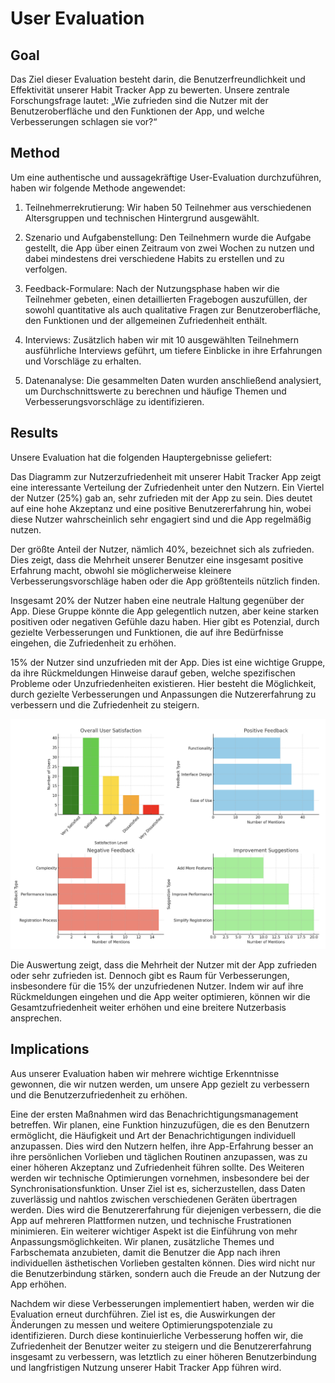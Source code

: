 # User Evaluation

## Goal

Das Ziel dieser Evaluation besteht darin, die Benutzerfreundlichkeit und Effektivität unserer Habit Tracker App zu bewerten. Unsere zentrale Forschungsfrage lautet: „Wie zufrieden sind die Nutzer mit der Benutzeroberfläche und den Funktionen der App, und welche Verbesserungen schlagen sie vor?“

## Method

Um eine authentische und aussagekräftige User-Evaluation durchzuführen, haben wir folgende Methode angewendet:

1.	Teilnehmerrekrutierung:
    Wir haben 50 Teilnehmer aus verschiedenen Altersgruppen und technischen         Hintergrund             ausgewählt.
  	
2.	Szenario und Aufgabenstellung:
    Den Teilnehmern wurde die Aufgabe gestellt, die App über einen Zeitraum von zwei Wochen zu nutzen       und dabei mindestens drei verschiedene Habits zu erstellen und zu verfolgen.
   
3.	Feedback-Formulare:
    Nach der Nutzungsphase haben wir die Teilnehmer gebeten, einen detaillierten Fragebogen                 auszufüllen, der sowohl quantitative als auch qualitative Fragen zur Benutzeroberfläche, den            Funktionen und der allgemeinen Zufriedenheit enthält.
   
4.	Interviews:
    Zusätzlich haben wir mit 10 ausgewählten Teilnehmern ausführliche Interviews geführt, um tiefere        Einblicke in ihre Erfahrungen und Vorschläge zu erhalten.
   
5.	Datenanalyse:
    Die gesammelten Daten wurden anschließend analysiert, um Durchschnittswerte zu berechnen und            häufige Themen und Verbesserungsvorschläge zu identifizieren.

## Results

Unsere Evaluation hat die folgenden Hauptergebnisse geliefert:

Das Diagramm zur Nutzerzufriedenheit mit unserer Habit Tracker App zeigt eine interessante Verteilung der Zufriedenheit unter den Nutzern. Ein Viertel der Nutzer (25%) gab an, sehr zufrieden mit der App zu sein. Dies deutet auf eine hohe Akzeptanz und eine positive Benutzererfahrung hin, wobei diese Nutzer wahrscheinlich sehr engagiert sind und die App regelmäßig nutzen.

Der größte Anteil der Nutzer, nämlich 40%, bezeichnet sich als zufrieden. Dies zeigt, dass die Mehrheit unserer Benutzer eine insgesamt positive Erfahrung macht, obwohl sie möglicherweise kleinere Verbesserungsvorschläge haben oder die App größtenteils nützlich finden.

Insgesamt 20% der Nutzer haben eine neutrale Haltung gegenüber der App. Diese Gruppe könnte die App gelegentlich nutzen, aber keine starken positiven oder negativen Gefühle dazu haben. Hier gibt es Potenzial, durch gezielte Verbesserungen und Funktionen, die auf ihre Bedürfnisse eingehen, die Zufriedenheit zu erhöhen.

15% der Nutzer sind unzufrieden mit der App. Dies ist eine wichtige Gruppe, da ihre Rückmeldungen Hinweise darauf geben, welche spezifischen Probleme oder Unzufriedenheiten existieren. Hier besteht die Möglichkeit, durch gezielte Verbesserungen und Anpassungen die Nutzererfahrung zu verbessern und die Zufriedenheit zu steigern.

![Diagramm zur Nutzerzufriedenheit](user_eval_image.png)

Die Auswertung zeigt, dass die Mehrheit der Nutzer mit der App zufrieden oder sehr zufrieden ist. Dennoch gibt es Raum für Verbesserungen, insbesondere für die 15% der unzufriedenen Nutzer. Indem wir auf ihre Rückmeldungen eingehen und die App weiter optimieren, können wir die Gesamtzufriedenheit weiter erhöhen und eine breitere Nutzerbasis ansprechen. 

## Implications

Aus unserer Evaluation haben wir mehrere wichtige Erkenntnisse gewonnen, die wir nutzen werden, um unsere App gezielt zu verbessern und die Benutzerzufriedenheit zu erhöhen. 

Eine der ersten Maßnahmen wird das Benachrichtigungsmanagement betreffen. Wir planen, eine Funktion hinzuzufügen, die es den Benutzern ermöglicht, die Häufigkeit und Art der Benachrichtigungen individuell anzupassen. Dies wird den Nutzern helfen, ihre App-Erfahrung besser an ihre persönlichen Vorlieben und täglichen Routinen anzupassen, was zu einer höheren Akzeptanz und Zufriedenheit führen sollte. Des Weiteren werden wir technische Optimierungen vornehmen, insbesondere bei der Synchronisationsfunktion. Unser Ziel ist es, sicherzustellen, dass Daten zuverlässig und nahtlos zwischen verschiedenen Geräten übertragen werden. Dies wird die Benutzererfahrung für diejenigen verbessern, die die App auf mehreren Plattformen nutzen, und technische Frustrationen minimieren. Ein weiterer wichtiger Aspekt ist die Einführung von mehr Anpassungsmöglichkeiten. Wir planen, zusätzliche Themes und Farbschemata anzubieten, damit die Benutzer die App nach ihren individuellen ästhetischen Vorlieben gestalten können. Dies wird nicht nur die Benutzerbindung stärken, sondern auch die Freude an der Nutzung der App erhöhen.

Nachdem wir diese Verbesserungen implementiert haben, werden wir die Evaluation erneut durchführen. Ziel ist es, die Auswirkungen der Änderungen zu messen und weitere Optimierungspotenziale zu identifizieren. Durch diese kontinuierliche Verbesserung hoffen wir, die Zufriedenheit der Benutzer weiter zu steigern und die Benutzererfahrung insgesamt zu verbessern, was letztlich zu einer höheren Benutzerbindung und langfristigen Nutzung unserer Habit Tracker App führen wird.




